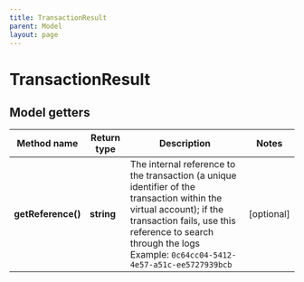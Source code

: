 ```yaml
---
title: TransactionResult
parent: Model
layout: page
---
```


# TransactionResult

## Model getters

Method name | Return type | Description | Notes
------------ | ------------- | ------------- | -------------
**getReference()** | **string** | The internal reference to the transaction (a unique identifier of the transaction within the virtual account); if the transaction fails, use this reference to search through the logs <br>Example: `0c64cc04-5412-4e57-a51c-ee5727939bcb` | [optional]

